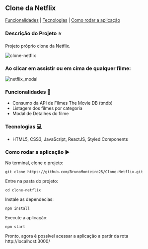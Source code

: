 ## Clone da Netflix

[Funcionalidades](#funcionalidades-checkered_flag) | [Tecnologias](#tecnologias-computer) | [Como rodar a aplicação](#como-rodar-a-aplicação-arrow_forward)

### Descrição do Projeto :star:

Projeto próprio clone da Netflix.

![clone-netflix](https://user-images.githubusercontent.com/98993736/204025139-e4b4df47-73c9-479f-9dbc-156db2e3b571.png)

### Ao clicar em assistir ou em cima de qualquer filme:
![netflix_modal](https://user-images.githubusercontent.com/98993736/204026778-7ac42d77-869d-4cbc-992d-1f3a0dfa4346.png)

### Funcionalidades :checkered_flag:

- Consumo da API de Filmes The Movie DB (tmdb)
- Listagem dos filmes por categoria
- Modal de Detalhes do filme


### Tecnologias :computer:

- HTML5, CSS3, JavaScript, ReactJS, Styled Components

### Como rodar a aplicação :arrow_forward:

No terminal, clone o projeto: 

```
git clone https://github.com/BrunoMonteiro25/Clone-Netflix.git
```

Entre na pasta do projeto:  

```
cd clone-netflix
```

Instale as dependecias:

```
npm install
```

Execute a aplicação:

```
npm start
```

Pronto, agora é possível acessar a aplicação a partir da rota http://localhost:3000/ 
